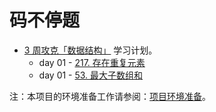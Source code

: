# 码不停题

- [3 周攻克「数据结构」](https://leetcode-cn.com/study-plan/data-structures/?progress=28hzaki) 学习计划。
  - day 01 - [217. 存在重复元素](./217-存在重复元素.md)
  - day 01 - [53. 最大子数组和](./53-最大子数组和.md)

注：本项目的环境准备工作请参阅：[项目环境准备](./install.md)。

